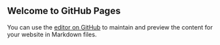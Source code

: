 ## Welcome to GitHub Pages

You can use the [editor on GitHub](https://github.com/Zr1shadow/zr1shadow.github.io/edit/main/README.md) to maintain and preview the content for your website in Markdown files.

